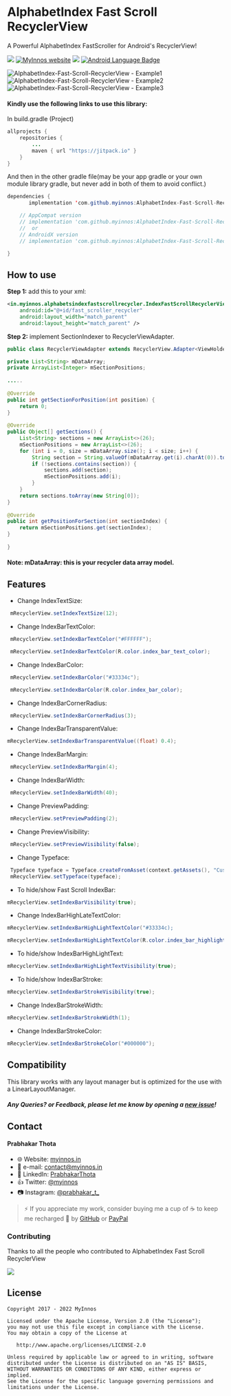 # AlphabetIndex Fast Scroll RecyclerView
A Powerful AlphabetIndex FastScroller for Android's RecyclerView! 

[![](https://jitpack.io/v/myinnos/AlphabetIndex-Fast-Scroll-RecyclerView.svg)](https://jitpack.io/#myinnos/AlphabetIndex-Fast-Scroll-RecyclerView) [![MyInnos website](https://img.shields.io/badge/visit-website-red.svg?logo=firefox)](https://www.myinnos.in/) [![](https://jitpack.io/v/jitpack/maven-simple/month.svg)](https://jitpack.io/#myinnos/AlphabetIndex-Fast-Scroll-RecyclerView) <a href="#"><img alt="Android Language Badge" src="https://badgen.net/badge/OS/Android?icon=https://raw.githubusercontent.com/androiddevnotes/awesome-jetpack-compose-android-apps/master/assets/android.svg&color=3ddc84"/></a>


 ![AlphabetIndex-Fast-Scroll-RecyclerView - Example1](https://raw.githubusercontent.com/myinnos/AlphabetIndex-Fast-Scroll-RecyclerView/0d6c4f2f0b9f3b573a4f2abf2c87b62237081286/images-gif/AlphabetIndex-Fast-Scroll-RecyclerView_1.gif)
 `` `` `` `` `` `` `` ``
  ![AlphabetIndex-Fast-Scroll-RecyclerView - Example2](https://raw.githubusercontent.com/myinnos/AlphabetIndex-Fast-Scroll-RecyclerView/0d6c4f2f0b9f3b573a4f2abf2c87b62237081286/images-gif/AlphabetIndex-Fast-Scroll-RecyclerView_2.gif)
  `` `` `` `` `` `` `` ``
  ![AlphabetIndex-Fast-Scroll-RecyclerView - Example3](https://raw.githubusercontent.com/myinnos/AlphabetIndex-Fast-Scroll-RecyclerView/master/images-gif/AlphabetIndex-Fast-Scroll-RecyclerView_3.gif)
  
#### Kindly use the following links to use this library:

In build.gradle (Project)
```java
allprojects {
    repositories {
        ...
        maven { url "https://jitpack.io" }
    }
}
```
And then in the other gradle file(may be your app gradle or your own module library gradle, but never add in both of them to avoid conflict.)
```java
dependencies {
       implementation 'com.github.myinnos:AlphabetIndex-Fast-Scroll-RecyclerView:2.0'

    // AppCompat version
    // implementation 'com.github.myinnos:AlphabetIndex-Fast-Scroll-RecyclerView:1.0.92'
    //	or
    // AndroidX version
    // implementation 'com.github.myinnos:AlphabetIndex-Fast-Scroll-RecyclerView:1.0.95'

}
```          
How to use
-----
**Step 1:** add this to your xml:
```xml
<in.myinnos.alphabetsindexfastscrollrecycler.IndexFastScrollRecyclerView
    android:id="@+id/fast_scroller_recycler"
    android:layout_width="match_parent"
    android:layout_height="match_parent" />
```
**Step 2:** implement SectionIndexer to RecyclerViewAdapter.
```java
public class RecyclerViewAdapter extends RecyclerView.Adapter<ViewHolder> implements SectionIndexer {

private List<String> mDataArray;
private ArrayList<Integer> mSectionPositions;
    
.....
    
@Override
public int getSectionForPosition(int position) {
    return 0;
}
 
@Override
public Object[] getSections() {
    List<String> sections = new ArrayList<>(26);
    mSectionPositions = new ArrayList<>(26);
    for (int i = 0, size = mDataArray.size(); i < size; i++) {
        String section = String.valueOf(mDataArray.get(i).charAt(0)).toUpperCase();
        if (!sections.contains(section)) {
            sections.add(section);
            mSectionPositions.add(i);
        }
    }
    return sections.toArray(new String[0]);
}
 
@Override
public int getPositionForSection(int sectionIndex) {
    return mSectionPositions.get(sectionIndex);
}
    
}
```
#### Note: mDataArray: this is your recycler data array model.

Features
-----
- Change IndexTextSize:
```java
 mRecyclerView.setIndexTextSize(12);
```
- Change IndexBarTextColor:
```java
 mRecyclerView.setIndexBarTextColor("#FFFFFF");

 mRecyclerView.setIndexBarTextColor(R.color.index_bar_text_color);
```
- Change IndexBarColor:
```java
 mRecyclerView.setIndexBarColor("#33334c");

 mRecyclerView.setIndexBarColor(R.color.index_bar_color);
```
- Change IndexBarCornerRadius:
```java
 mRecyclerView.setIndexBarCornerRadius(3);
```
- Change IndexBarTransparentValue:
```java
mRecyclerView.setIndexBarTransparentValue((float) 0.4);
```
- Change IndexBarMargin:
```java
 mRecyclerView.setIndexBarMargin(4);
```
- Change IndexBarWidth:
```java
 mRecyclerView.setIndexBarWidth(40);
```
- Change PreviewPadding:
```java
 mRecyclerView.setPreviewPadding(2);
```
- Change PreviewVisibility:
```java
 mRecyclerView.setPreviewVisibility(false);
```
- Change Typeface:
```java
 Typeface typeface = Typeface.createFromAsset(context.getAssets(), "Custom-Font.ttf");
 mRecyclerView.setTypeface(typeface);
```
- To hide/show Fast Scroll IndexBar:
```java
mRecyclerView.setIndexBarVisibility(true);
```
- Change IndexBarHighLateTextColor:
```java
mRecyclerView.setIndexBarHighLightTextColor("#33334c);

mRecyclerView.setIndexBarHighLightTextColor(R.color.index_bar_highlight_text_color);
```
- To hide/show IndexBarHighLightText:
```java
mRecyclerView.setIndexBarHighLightTextVisibility(true);
```
- To hide/show IndexBarStroke:
```java
mRecyclerView.setIndexBarStrokeVisibility(true);
```
- Change IndexBarStrokeWidth:
```java
mRecyclerView.setIndexBarStrokeWidth(1);
```
- Change IndexBarStrokeColor:
```java
mRecyclerView.setIndexBarStrokeColor("#000000");
```

Compatibility
-----
This library works with any layout manager but is optimized for the use with a LinearLayoutManager.

##### Any Queries? or Feedback, please let me know by opening a [new issue](https://github.com/myinnos/AlphabetIndex-Fast-Scroll-RecyclerView/issues/new)!

## Contact
#### Prabhakar Thota
* :globe_with_meridians: Website: [myinnos.in](http://www.myinnos.in "Prabhakar Thota")
* :email: e-mail: contact@myinnos.in
* :mag_right: LinkedIn: [PrabhakarThota](https://www.linkedin.com/in/prabhakarthota "Prabhakar Thota on LinkedIn")
* :thumbsup: Twitter: [@myinnos](https://twitter.com/myinnos "Prabhakar Thota on twitter")   
* :camera: Instagram: [@prabhakar_t_](https://www.instagram.com/prabhakar_t_/ "Prabhakar Thota on Instagram")   

>⚡ If you appreciate my work, consider buying me a cup of :coffee: to keep me recharged :metal: by [GitHub](https://github.com/sponsors/myinnos) or [PayPal](https://www.paypal.me/fansfolio)

### Contributing

Thanks to all the people who contributed to AlphabetIndex Fast Scroll RecyclerView

<a href="https://github.com/myinnos/AlphabetIndex-Fast-Scroll-RecyclerView/graphs/contributors">
  <img src="https://contrib.rocks/image?repo=myinnos/AlphabetIndex-Fast-Scroll-RecyclerView" />
</a>
<!--- [@jonas-arkulpa](https://github.com/jonas-arkulpa "jonas-arkulpa")   
[@MFlisar](https://github.com/MFlisar "MFlisar")   
[@RaphaelMarion](https://github.com/RaphaelMarion "RaphaelMarion")   
[@appspell](https://github.com/appspell "appspell")   
[@Libernys](https://github.com/Libernys "Libernys")   
[@IvanAbacumov](https://github.com/IvanAbacumov "IvanAbakumov")   
[@benniebotha](https://github.com/benniebotha "benniebotha")
[@AbandonedCart](https://github.com/AbandonedCart "AbandonedCart")
[@Hamza417](https://github.com/Hamza417 "Hamza417") -->

License
-------

    Copyright 2017 - 2022 MyInnos

    Licensed under the Apache License, Version 2.0 (the "License");
    you may not use this file except in compliance with the License.
    You may obtain a copy of the License at

       http://www.apache.org/licenses/LICENSE-2.0

    Unless required by applicable law or agreed to in writing, software
    distributed under the License is distributed on an "AS IS" BASIS,
    WITHOUT WARRANTIES OR CONDITIONS OF ANY KIND, either express or implied.
    See the License for the specific language governing permissions and
    limitations under the License.
